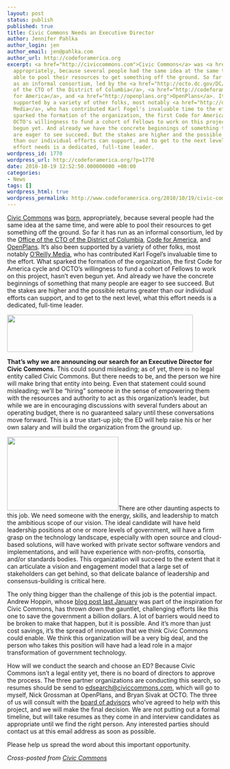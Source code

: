 ```yaml
---
layout: post
status: publish
published: true
title: Civic Commons Needs an Executive Director
author: Jennifer Pahlka
author_login: jen
author_email: jen@pahlka.com
author_url: http://codeforamerica.org
excerpt: <a href="http://civiccommons.com">Civic Commons</a> was <a href="http://codeforamerica.org/2010/09/08/announcing-civic-commons/">born</a>,
  appropriately, because several people had the same idea at the same time, and were
  able to pool their resources to get something off the ground. So far it has run
  as an informal consortium, led by the <a href="http://octo.dc.gov/DC/OCTO/">Office
  of the CTO of the District of Columbia</a>, <a href="http://codeforamerica.org">Code
  for America</a>, and <a href="http://openplans.org">OpenPlans</a>. It's also been
  supported by a variety of other folks, most notably <a href="http://oreilly.com/">O'Reilly
  Media</a>, who has contributed Karl Fogel's invaluable time to the effort. What
  sparked the formation of the organization, the first Code for America cycle and
  OCTO's willingness to fund a cohort of Fellows to work on this project, hasn't even
  begun yet. And already we have the concrete beginnings of something that many people
  are eager to see succeed. But the stakes are higher and the possible returns greater
  than our individual efforts can support, and to get to the next level, what this
  effort needs is a dedicated, full-time leader.
wordpress_id: 1770
wordpress_url: http://codeforamerica.org/?p=1770
date: 2010-10-19 12:52:50.000000000 +00:00
categories:
- News
tags: []
wordpress_html: true
wordpress_permalink: http://www.codeforamerica.org/2010/10/19/civic-commons-needs-an-executive-director/
---
```


<p><a href="http://civiccommons.com">Civic Commons</a> was <a href="http://codeforamerica.org/2010/09/08/announcing-civic-commons/">born</a>, appropriately, because several people had the same idea at the same time, and were able to pool their resources to get something off the ground. So far it has run as an informal consortium, led by the <a href="http://octo.dc.gov/DC/OCTO/">Office of the CTO of the District of Columbia</a>, <a href="http://codeforamerica.org">Code for America</a>, and <a href="http://openplans.org">OpenPlans</a>. It’s also been supported by a variety of other folks, most notably <a href="http://oreilly.com/">O’Reilly Media</a>, who has contributed Karl Fogel’s invaluable time to the effort. What sparked the formation of the organization, the first Code for America cycle and OCTO’s willingness to fund a cohort of Fellows to work on this project, hasn’t even begun yet. And already we have the concrete beginnings of something that many people are eager to see succeed. But the stakes are higher and the possible returns greater than our individual efforts can support, and to get to the next level, what this effort needs is a dedicated, full-time leader.<span id="more-1770"></span></p>
<p><a href="http://civiccommons.com"><img alt="" class="aligncenter size-full wp-image-1405" height="87" src="http://codeforamerica.org/wp-content/uploads/2010/09/Civic-Commons.png" title="Civic Commons" width="434"/></a></p>
<p><strong>That’s why we are announcing our search for an Executive Director for Civic Commons.</strong> This could sound misleading; as of yet, there is no legal entity called Civic Commons. But there needs to be, and the person we hire will make bring that entity into being. Even that statement could sound misleading; we’ll be “hiring” someone in the sense of empowering them with the resources and authority to act as this organization’s leader, but while we are in encouraging discussions with several funders about an operating budget, there is no guaranteed salary until these conversations move forward. This is a true start-up job; the ED will help raise his or her own salary and will build the organization from the ground up.</p>
<p><img alt="" class="alignright size-full wp-image-1776" height="172" src="http://codeforamerica.org/wp-content/uploads/2010/10/Screen-shot-2010-10-19-at-12.52.38-PM.png" title="Screen shot 2010-10-19 at 12.52.38 PM" width="260"/>There are other daunting aspects to this job. We need someone with the energy, skills, and leadership to match the ambitious scope of our vision. The ideal candidate will have held leadership positions at one or more levels of government, will have a firm grasp on the technology landscape, especially with open source and cloud-based solutions, will have worked with private sector software vendors and implementations, and will have experience with non-profits, consortia, and/or standards bodies. This organization will succeed to the extent that it can articulate a vision and engagement model that a large set of stakeholders can get behind, so that delicate balance of leadership and consensus-building is critical here.</p>
<p>The only thing bigger than the challenge of this job is the potential impact. Andrew Hoppin, whose <a href="http://globehoppin.com/2010/01/12/2010-wish-a-non-profit-to-help-government-entities-share-code/">blog post last January</a> was part of the inspiration for Civic Commons, has thrown down the gauntlet, challenging efforts like this one to save the government a billion dollars. A lot of barriers would need to be broken to make that happen, but it is possible. And it’s more than just cost savings, it’s the spread of innovation that we think Civic Commons could enable. We think this organization will be a very big deal, and the person who takes this position will have had a lead role in a major transformation of government technology.</p>
<p>How will we conduct the search and choose an ED? Because Civic Commons isn’t a legal entity yet, there is no board of directors to approve the process. The three partner organizations are conducting this search, so resumes should be send to <a href="mailto:edsearch@civiccommons.com">edsearch@civiccommons.com</a>, which will go to myself, Nick Grossman at OpenPlans, and Bryan Sivak at OCTO. The three of us will consult with the <a href="http://civiccommons.com/about/board/">board of advisors</a> who’ve agreed to help with this project, and we will make the final decision. We are not putting out a formal timeline, but will take resumes as they come in and interview candidates as appropriate until we find the right person. Any interested parties should contact us at this email address as soon as possible.</p>
<p>Please help us spread the word about this important opportunity.</p>
<p><em>Cross-posted from <a href="http://civiccommons.com/2010/10/civic-commons-needs-an-executive-director/">Civic Commons</a></em></p>
